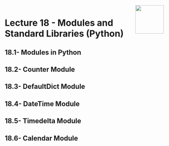 <img align="right" width="90" height="90" src="https://github.com/cs-MohamedAyman/Computer-Science-Textbooks/blob/master/logos/object-oriented.jpg">

# Lecture 18 - Modules and Standard Libraries (Python)
## 18.1- Modules in Python
## 18.2- Counter Module
## 18.3- DefaultDict Module
## 18.4- DateTime Module
## 18.5- Timedelta Module
## 18.6- Calendar Module

